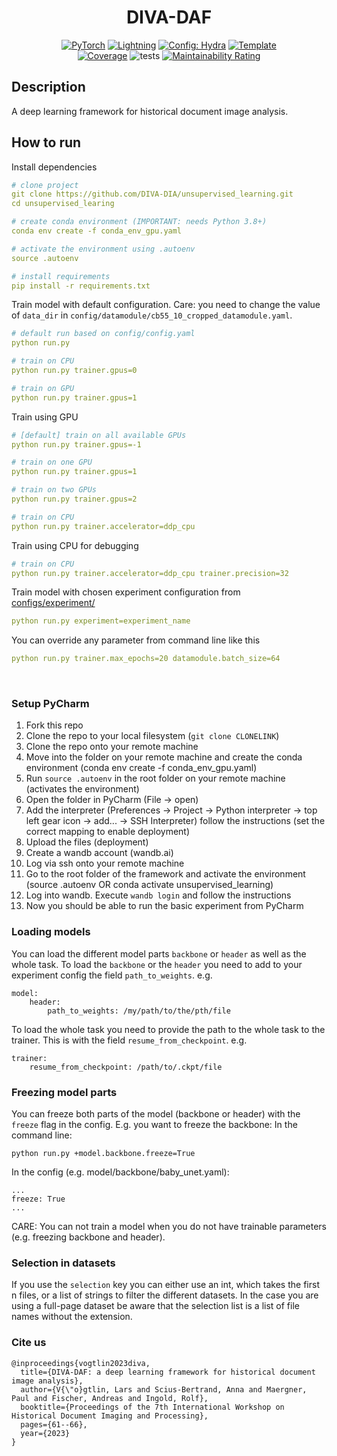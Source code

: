 <div align="center">

# DIVA-DAF

<a href="https://pytorch.org/get-started/locally/"><img alt="PyTorch" src="https://img.shields.io/badge/PyTorch-ee4c2c?logo=pytorch&logoColor=white"></a>
<a href="https://pytorchlightning.ai/"><img alt="Lightning" src="https://img.shields.io/badge/-Lightning-792ee5"></a>
<a href="https://hydra.cc/"><img alt="Config: Hydra" src="https://img.shields.io/badge/Config-Hydra-89b8cd"></a>
<a href="https://github.com/ashleve/lightning-hydra-template"><img alt="Template" src="https://img.shields.io/badge/-Lightning--Hydra--Template-017F2F?style=flat&logo=github&labelColor=gray"></a><br>
[![Coverage](https://sonarcloud.io/api/project_badges/measure?project=DIVA-DIA_DIVA-DAF&metric=coverage)](https://sonarcloud.io/summary/new_code?id=DIVA-DIA_DIVA-DAF)
![tests](https://github.com/DIVA-DIA/unsupervised_learning/actions/workflows/ci-testing.yml/badge.svg)
[![Maintainability Rating](https://sonarcloud.io/api/project_badges/measure?project=DIVA-DIA_DIVA-DAF&metric=sqale_rating)](https://sonarcloud.io/summary/new_code?id=DIVA-DIA_DIVA-DAF)

[comment]: <> ([![Paper]&#40;http://img.shields.io/badge/paper-arxiv.1001.2234-B31B1B.svg&#41;]&#40;https://www.nature.com/articles/nature14539&#41;)

[comment]: <> ([![Conference]&#40;http://img.shields.io/badge/AnyConference-year-4b44ce.svg&#41;]&#40;https://papers.nips.cc/paper/2020&#41;)

</div>

## Description
A deep learning framework for historical document image analysis.

## How to run
Install dependencies
```yaml
# clone project
git clone https://github.com/DIVA-DIA/unsupervised_learning.git
cd unsupervised_learing

# create conda environment (IMPORTANT: needs Python 3.8+)
conda env create -f conda_env_gpu.yaml

# activate the environment using .autoenv
source .autoenv

# install requirements
pip install -r requirements.txt
```

Train model with default configuration.
Care: you need to change the value of `data_dir` in `config/datamodule/cb55_10_cropped_datamodule.yaml`.
```yaml
# default run based on config/config.yaml
python run.py

# train on CPU
python run.py trainer.gpus=0

# train on GPU
python run.py trainer.gpus=1
```

Train using GPU
```yaml
# [default] train on all available GPUs
python run.py trainer.gpus=-1

# train on one GPU
python run.py trainer.gpus=1

# train on two GPUs
python run.py trainer.gpus=2

# train on CPU
python run.py trainer.accelerator=ddp_cpu
```

Train using CPU for debugging
```yaml
# train on CPU
python run.py trainer.accelerator=ddp_cpu trainer.precision=32
```

Train model with chosen experiment configuration from [configs/experiment/](configs/experiment/)
```yaml
python run.py experiment=experiment_name
```

You can override any parameter from command line like this
```yaml
python run.py trainer.max_epochs=20 datamodule.batch_size=64
```

<br>

### Setup PyCharm

1. Fork this repo
2. Clone the repo to your local filesystem (`git clone CLONELINK`)
3. Clone the repo onto your remote machine
4. Move into the folder on your remote machine and create the conda environment (conda env create -f conda_env_gpu.yaml)
5. Run `source .autoenv` in the root folder on your remote machine (activates the environment)
6. Open the folder in PyCharm (File -> open)
7. Add the interpreter (Preferences -> Project -> Python interpreter -> top left gear icon -> add... -> SSH Interpreter) follow the instructions (set the correct mapping to enable deployment)
8. Upload the files (deployment)
9. Create a wandb account (wandb.ai)
10. Log via ssh onto your remote machine 
11. Go to the root folder of the framework and activate the environment (source .autoenv OR conda activate unsupervised_learning)
12. Log into wandb. Execute `wandb login` and follow the instructions
13. Now you should be able to run the basic experiment from PyCharm


### Loading models
You can load the different model parts `backbone` or `header` as well as the whole task.
To load the `backbone` or the `header` you need to add to your experiment config the field `path_to_weights`.
e.g.
```
model:
    header:
        path_to_weights: /my/path/to/the/pth/file
```
To load the whole task you need to provide the path to the whole task to the trainer. This is with the field `resume_from_checkpoint`.
e.g.
```
trainer:
    resume_from_checkpoint: /path/to/.ckpt/file
```

### Freezing model parts
You can freeze both parts of the model (backbone or header) with the `freeze` flag in the config. 
E.g. you want to freeze the backbone:
In the command line:
```
python run.py +model.backbone.freeze=True
```
In the config (e.g. model/backbone/baby_unet.yaml):
```
...
freeze: True
...
```
CARE: You can not train a model when you do not have trainable parameters (e.g. freezing backbone and header).

### Selection in datasets
If you use the `selection` key you can either use an int, which takes the first n files, or a list of strings to filter the different datasets.
In the case you are using a full-page dataset be aware that the selection list is a list of file names without the extension.
    
    
### Cite us
```
@inproceedings{vogtlin2023diva,
  title={DIVA-DAF: a deep learning framework for historical document image analysis},
  author={V{\"o}gtlin, Lars and Scius-Bertrand, Anna and Maergner, Paul and Fischer, Andreas and Ingold, Rolf},
  booktitle={Proceedings of the 7th International Workshop on Historical Document Imaging and Processing},
  pages={61--66},
  year={2023}
}
```
